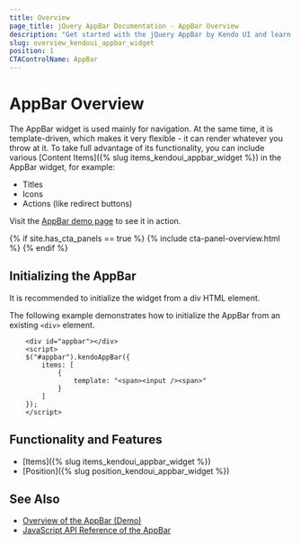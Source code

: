 ```yaml
---
title: Overview
page_title: jQuery AppBar Documentation - AppBar Overview
description: "Get started with the jQuery AppBar by Kendo UI and learn how to initialize the widget."
slug: overview_kendoui_appbar_widget
position: 1
CTAControlName: AppBar
---
```


# AppBar Overview

The AppBar widget is used mainly for navigation. At the same time, it is template-driven, which makes it very flexible - it can render whatever you throw at it. To take full advantage of its functionality, you can include various [Content Items]({% slug items_kendoui_appbar_widget %}) in the AppBar widget, for example:
* Titles
* Icons
* Actions (like redirect buttons)

Visit the [AppBar demo page](https://demos.telerik.com/kendo-ui/appbar/index) to see it in action.

{% if site.has_cta_panels == true %}
{% include cta-panel-overview.html %}
{% endif %}

## Initializing the AppBar

It is recommended to initialize the widget from a div HTML element.

The following example demonstrates how to initialize the AppBar from an existing `<div>` element.

```dojo
    <div id="appbar"></div>
    <script>
    $("#appbar").kendoAppBar({
        items: [
            {
                template: "<span><input /><span>"
            }
        ]
    });
    </script>
```

## Functionality and Features

* [Items]({% slug items_kendoui_appbar_widget %})
* [Position]({% slug position_kendoui_appbar_widget %})

## See Also

* [Overview of the AppBar (Demo)](https://demos.telerik.com/kendo-ui/appbar/index)
* [JavaScript API Reference of the AppBar](/api/javascript/ui/appbar)
